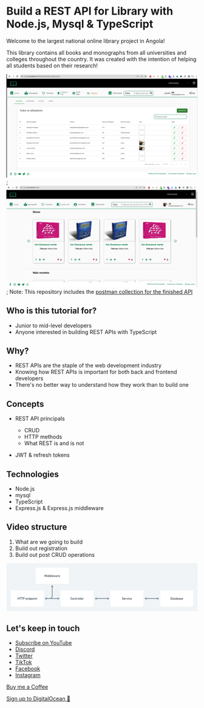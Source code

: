 # Build a REST API for Library with Node.js, Mysql & TypeScript
Welcome to the largest national online library project in Angola!

This library contains all books and monographs from all universities and colleges throughout the country. It was created with the intention of helping all students based on their research!

![image](https://github.com/kambaia/library-frontend/blob/main/src/assets/lib1.png);
![image](https://github.com/kambaia/library-frontend/blob/main/src/assets/lib2.png);
Note: This repository includes the [postman collection for the finished API](postman_collection.json)

## Who is this tutorial for?
* Junior to mid-level developers
* Anyone interested in building REST APIs with TypeScript

## Why?
* REST APIs are the staple of the web development industry
* Knowing how REST APIs is important for both back and frontend developers
* There's no better way to understand how they work than to build one

## Concepts
* REST API principals
    * CRUD
    * HTTP methods
    * What REST is and is not

* JWT & refresh tokens

## Technologies
* Node.js
* mysql
* TypeScript
* Express.js & Express.js middleware

## Video structure
1. What are we going to build
2. Build out registration
3. Build out post CRUD operations

![](./diagram.png)

## Let's keep in touch
- [Subscribe on YouTube](https://www.youtube.com/TomDoesTech)
- [Discord](https://discord.gg/4ae2Esm6P7)
- [Twitter](https://twitter.com/tomdoes_tech)
- [TikTok](https://www.tiktok.com/@tomdoestech)
- [Facebook](https://www.facebook.com/tomdoestech)
- [Instagram](https://www.instagram.com/tomdoestech)

[Buy me a Coffee](https://www.buymeacoffee.com/tomn)

[Sign up to DigitalOcean 💖](https://m.do.co/c/1b74cb8c56f4)
